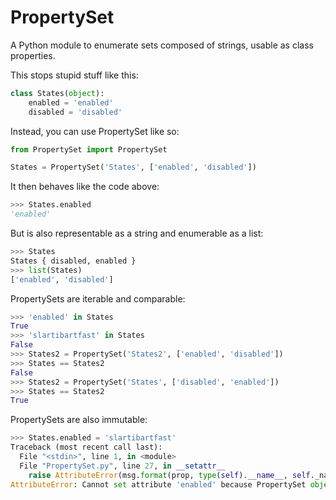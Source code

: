 # PropertySet

A Python module to enumerate sets composed of strings, usable as class properties.

This stops stupid stuff like this:

```python
class States(object):
    enabled = 'enabled'
    disabled = 'disabled'
````

Instead, you can use PropertySet like so:

```python
from PropertySet import PropertySet

States = PropertySet('States', ['enabled', 'disabled'])
```

It then behaves like the code above:
```python
>>> States.enabled
'enabled'
```

But is also representable as a string and enumerable as a list:
```python
>>> States
States { disabled, enabled }
>>> list(States)
['enabled', 'disabled']
```

PropertySets are iterable and comparable:

```python
>>> 'enabled' in States
True
>>> 'slartibartfast' in States
False
>>> States2 = PropertySet('States2', ['enabled', 'disabled'])
>>> States == States2
False
>>> States2 = PropertySet('States', ['disabled', 'enabled'])
>>> States == States2
True
```

PropertySets are also immutable:

```python
>>> States.enabled = 'slartibartfast'
Traceback (most recent call last):
  File "<stdin>", line 1, in <module>
  File "PropertySet.py", line 27, in __setattr__
    raise AttributeError(msg.format(prop, type(self).__name__, self._name))
AttributeError: Cannot set attribute 'enabled' because PropertySet object 'States' is immutable
```
